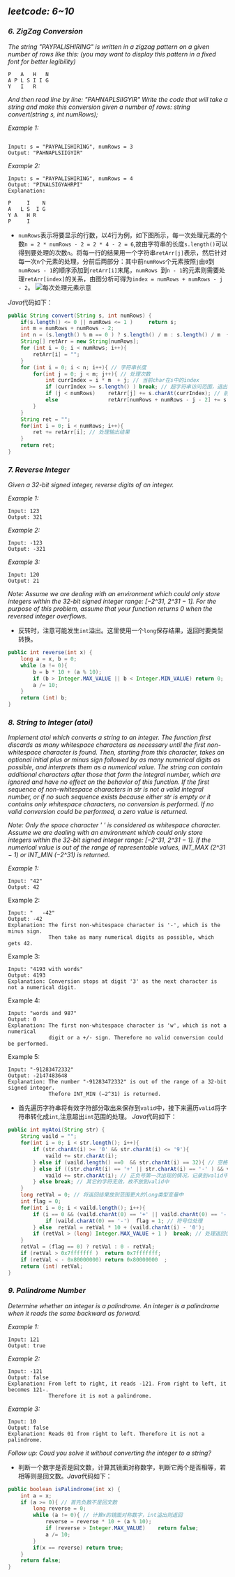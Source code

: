 ## *leetcode: 6~10*

<a id="p006"></a>
### *6. ZigZag Conversion*
*The string "PAYPALISHIRING" is written in a zigzag pattern on a given number of rows like this: (you may want to display this pattern in a fixed font for better legibility)*
```
P   A   H   N
A P L S I I G
Y   I   R
```
*And then read line by line: "PAHNAPLSIIGYIR"
Write the code that will take a string and make this conversion given a number of rows:
string convert(string s, int numRows);*

*Example 1:*
```

Input: s = "PAYPALISHIRING", numRows = 3
Output: "PAHNAPLSIIGYIR"
```

*Example 2:*
```
Input: s = "PAYPALISHIRING", numRows = 4
Output: "PINALSIGYAHRPI"
Explanation:

P     I    N
A   L S  I G
Y A   H R
P     I 
```
+ `numRows`表示将要显示的行数，以4行为例，如下图所示，每一次处理元素的个数`n = 2 * numRows - 2 = 2 * 4 - 2 = 6`,故由字符串的长度`s.length()`可以得到要处理的次数`n`。将每一行的结果用一个字符串`retArr[j]`表示，然后针对每一次`n`个元素的处理，分前后两部分：其中前`numRows`个元素按照`j`由`0`到`numRows - 1`的顺序添加到`retArr[i]`末尾，`numRows `到`n - 1`的元素则需要处理`retArr[index]`的关系，由图分析可得为`index = numRows + numRows - j - 2`。
![每次处理元素示意](https://github.com/ansel09/leetcode/blob/master/images/P006.png)


*Java*代码如下：
```java
public String convert(String s, int numRows) {
    if(s.length() <= 0 || numRows <= 1 )     return s;
    int m = numRows + numRows - 2;
    int n = (s.length() % m == 0 ) ? s.length() / m : s.length() / m  + 1;
    String[] retArr = new String[numRows];
    for (int i = 0; i < numRows; i++){
        retArr[i] = "";
    }
    for (int i = 0; i < n; i++){ // 字符串长度
        for(int j = 0; j < m; j++){ // 处理次数
            int currIndex = i * m  + j; // 当前char在s中的index
            if (currIndex >= s.length() ) break; // 超字符串访问范围，退出
            if (j < numRows)    retArr[j] += s.charAt(currIndex); // 前半部分
            else                retArr[numRows + numRows - j - 2] += s.charAt(currIndex); // 后半部分元素
        }
    }
    String ret = "";
    for(int i = 0; i < numRows; i++){
        ret += retArr[i]; // 处理输出结果
    }
    return ret;    
}
```

<a id="p007"></a>
### *7. Reverse Integer*
*Given a 32-bit signed integer, reverse digits of an integer.*

*Example 1:*
```
Input: 123
Output: 321
```
*Example 2:*
```
Input: -123
Output: -321
```
*Example 3:*
```
Input: 120
Output: 21
```
*Note:*
*Assume we are dealing with an environment which could only store integers within the 32-bit signed integer range: [−2^31,  2^31 − 1]. For the purpose of this problem, assume that your function returns 0 when the reversed integer overflows.*

+ 反转时，注意可能发生`int`溢出。这里使用一个`long`保存结果，返回时要类型转换。

```java
public int reverse(int x) {
    long a = x, b = 0;
    while (a != 0){
        b = b * 10 + (a % 10);
        if (b > Integer.MAX_VALUE || b < Integer.MIN_VALUE) return 0;
        a /= 10;
    }
    return (int) b;        
}
```

<a id="p008"></a>
### *8. String to Integer (atoi)*
*Implement atoi which converts a string to an integer.*
*The function first discards as many whitespace characters as necessary until the first non-whitespace character is found. Then, starting from this character, takes an optional initial plus or minus sign followed by as many numerical digits as possible, and interprets them as a numerical value.*
*The string can contain additional characters after those that form the integral number, which are ignored and have no effect on the behavior of this function.
If the first sequence of non-whitespace characters in str is not a valid integral number, or if no such sequence exists because either str is empty or it contains only whitespace characters, no conversion is performed.*
*If no valid conversion could be performed, a zero value is returned.*

*Note:
Only the space character ' ' is considered as whitespace character.
Assume we are dealing with an environment which could only store integers within the 32-bit signed integer range: [−2^31,  2^31 − 1]. If the numerical value is out of the range of representable values, INT_MAX (2^31 − 1) or INT_MIN (−2^31) is returned.*

*Example 1:*
```
Input: "42"
Output: 42
```

Example 2:
```
Input: "   -42"
Output: -42
Explanation: The first non-whitespace character is '-', which is the minus sign.
             Then take as many numerical digits as possible, which gets 42.
```             
Example 3:
```
Input: "4193 with words"
Output: 4193
Explanation: Conversion stops at digit '3' as the next character is not a numerical digit.
```
Example 4:
```
Input: "words and 987"
Output: 0
Explanation: The first non-whitespace character is 'w', which is not a numerical 
             digit or a +/- sign. Therefore no valid conversion could be performed.
```
Example 5:
```
Input: "-91283472332"
Output: -2147483648
Explanation: The number "-91283472332" is out of the range of a 32-bit signed integer.
             Thefore INT_MIN (−2^31) is returned.
```
+ 首先遍历字符串将有效字符部分取出来保存到`valid`中，接下来遍历`valid`将字符串转化成`int`,注意超出`int`范围的处理。
*Java*代码如下：
```java
public int myAtoi(String str) {
    String vaild = "";
    for(int i = 0; i < str.length(); i++){
        if (str.charAt(i) >= '0' && str.charAt(i) <= '9'){
            vaild += str.charAt(i);
        } else if (vaild.length() ==0  && str.charAt(i) == 32){ // 空格
        } else if ((str.charAt(i) == '+' || str.charAt(i) == '-' ) && vaild.length() == 0){ 
            vaild += str.charAt(i); // 正负号第一次出现的情况，记录到valid中
        } else break; // 其它的字符无效，故不放到valid中
    }
    long retVal = 0; // 将返回结果放到范围更大的long类型变量中
    int flag = 0;
    for(int i = 0; i < vaild.length(); i++){
        if (i == 0 && (vaild.charAt(0) == '+' || vaild.charAt(0) == '-')){
            if (vaild.charAt(0) == '-')  flag = 1; // 符号位处理
        } else  retVal = retVal * 10 + (vaild.charAt(i) - '0');
        if (retVal > (long) Integer.MAX_VALUE + 1 )  break; // 处理返回值符号
    }
    retVal = (flag == 0) ? retVal : 0 - retVal;
    if (retVal > 0x7fffffff )  return 0x7fffffff;
    if (retVal < - 0x80000000) return 0x80000000  ;
    return (int) retVal;
}
```

<a id="p009"></a>
### *9. Palindrome Number*
*Determine whether an integer is a palindrome. An integer is a palindrome when it reads the same backward as forward.*

*Example 1:*
```
Input: 121
Output: true
```
*Example 2:*
```
Input: -121
Output: false
Explanation: From left to right, it reads -121. From right to left, it becomes 121-. 
             Therefore it is not a palindrome.
```
*Example 3:*
```
Input: 10
Output: false
Explanation: Reads 01 from right to left. Therefore it is not a palindrome.
```
*Follow up: Coud you solve it without converting the integer to a string?*

+ 判断一个数字是否是回文数，计算其镜面对称数字，判断它两个是否相等，若相等则是回文数。*Java*代码如下：

```java
public boolean isPalindrome(int x) {
    int a = x;
    if (a >= 0){ // 首先负数不是回文数
        long reverse = 0;
        while (a != 0){ // 计算x的镜面对称数字，int溢出则返回
            reverse = reverse * 10 + (a % 10);
            if (reverse > Integer.MAX_VALUE)    return false;
            a /= 10;
        }
        if(x == reverse) return true;
    }
    return false;
}
```